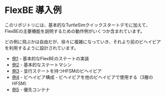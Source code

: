 # FlexBE 導入例

このリポジトリには、基本的なTurtleSimクイックスタートデモに加えて、FlexBEの主要機能を説明するための動作例がいくつか含まれています。

どの例に飛ぶかは自由だが、徐々に複雑になっていき、それより前のビヘイビアを利用するように設計されています。

* [例1](example1.md) - 基本的なFlexBEのステートの実装
* [例2](example2.md) - 基本的なステートマシン
* [例3](example3.md) - 並行ステートを持つHFSMのビヘイビア
* [例4](example4.md) - ビヘイビア構成 - ビヘイビアを他のビヘイビアで使用する（3層のHFSM）
* [例5](example5.md) - 優先コンテナ
